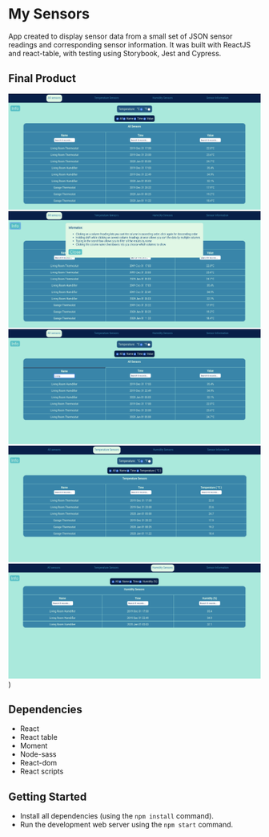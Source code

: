 # My Sensors

App created to display sensor data from a small set of JSON sensor readings and corresponding sensor information. It was built with ReactJS and react-table, with testing using Storybook, Jest and Cypress.

## Final Product

!["Initial View"](https://github.com/lucymidgley/my-sensors/blob/master/public/initial.png?raw=true)
!["Information"](https://github.com/lucymidgley/my-sensors/blob/master/public/info.png?raw=true)
!["Search"](https://github.com/lucymidgley/my-sensors/blob/master/public/search.png?raw=true)
!["Temperature Sensors"](https://github.com/lucymidgley/my-sensors/blob/master/public/temp.png?raw=true)
!["Humidity Sensors"](https://github.com/lucymidgley/my-sensors/blob/master/public/humid.png?raw=true))


## Dependencies

- React
- React table
- Moment
- Node-sass
- React-dom
- React scripts

## Getting Started

- Install all dependencies (using the `npm install` command).
- Run the development web server using the `npm start` command.
